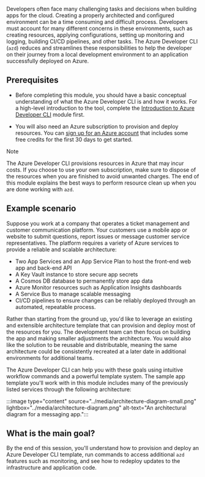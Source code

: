 Developers often face many challenging tasks and decisions when building apps for the cloud. Creating a properly architected and configured environment can be a time consuming and difficult process. Developers must account for many different concerns in these environments, such as creating resources, applying configurations, setting up monitoring and logging, building CI/CD pipelines, and other tasks. The Azure Developer CLI (`azd`) reduces and streamlines these responsibilities to help the developer on their journey from a local development environment to an application successfully deployed on Azure.

## Prerequisites

* Before completing this module, you should have a basic conceptual understanding of what the Azure Developer CLI is and how it works. For a high-level introduction to the tool, complete the [Introduction to Azure Developer CLI](/training/modules/introduction-to-azure-developer-cli) module first.

* You will also need an Azure subscription to provision and deploy resources. You can [sign up for an Azure account](https://azure.microsoft.com/free) that includes some free credits for the first 30 days to get started.

> [!NOTE]
> The Azure Developer CLI provisions resources in Azure that may incur costs. If you choose to use your own subscription, make sure to dispose of the resources when you are finished to avoid unwanted charges. The end of this module explains the best ways to perform resource clean up when you are done working with `azd`.

## Example scenario

Suppose you work at a company that operates a ticket management and customer communication platform. Your customers use a mobile app or website to submit questions, report issues or message customer service representatives. The platform requires a variety of Azure services to provide a reliable and scalable architecture:

- Two App Services and an App Service Plan to host the front-end web app and back-end API
- A Key Vault instance to store secure app secrets
- A Cosmos DB database to permanently store app data
- Azure Monitor resources such as Application Insights dashboards
- A Service Bus to manage scalable messaging
- CI/CD pipelines to ensure changes can be reliably deployed through an automated, repeatable process.

Rather than starting from the ground up, you'd like to leverage an existing and extensible architecture template that can provision and deploy most of the resources for you. The development team can then focus on building the app and making smaller adjustments the architecture. You would also like the solution to be reusable and distributable, meaning the same architecture could be consistently recreated at a later date in additional environments for additional teams.

The Azure Developer CLI can help you with these goals using intuitive workflow commands and a powerful template system. The sample app template you'll work with in this module includes many of the previously listed services through the following architecture:

:::image type="content" source="../media/architecture-diagram-small.png" lightbox="../media/architecture-diagram.png" alt-text="An architectural diagram for a messaging app.":::

## What is the main goal?

By the end of this session, you'll understand how to provision and deploy an Azure Developer CLI template, run commands to access additional `azd` features such as monitoring, and see how to redeploy updates to the infrastructure and application code.
